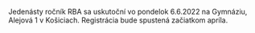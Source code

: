 ﻿---
layout: home
lang: sk
registration: null
---

Jedenásty ročník RBA sa uskutoční vo pondelok 6.6.2022 na Gymnáziu, Alejová 1 v Košiciach. Registrácia bude spustená začiatkom apríla.
